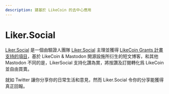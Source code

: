 ```yaml
---
description: 建基於 LikeCoin 的去中心應用
---
```


# Liker.Social

[Liker.Social](https://liker.social/) 是一個由驗證人團隊 [Liker.Social](https://likecoin.bigdipper.live/validator/cosmosvaloper1mztweu8y2lazpapfgtqmadxaqaapyasv75fsed) 主理並獲得 [LikeCoin Grants 計畫支持的項目](https://www.notion.so/04-Liker-social-Microblog-b266e07da4704d84983f4ef5d0b3f469)，基於 LikeCoin & Mastodon 開源設施所衍生的短文博客，和其他 Mastodon 不同的是，LikerSocial 支持化讚為賞，將按讚及訂閱轉化爲 LikeCoin 並自由買賣。

就如 Twitter 讓你分享你的日常生活和意見，然而 Liker.Social 令你的分享能獲得真正回報。

